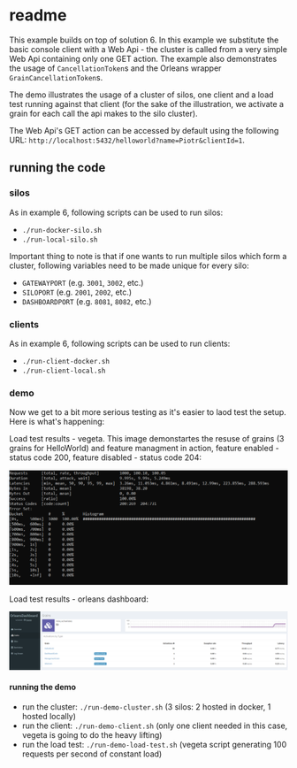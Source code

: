 # readme

This example builds on top of solution 6.
In this example we substitute the basic console client with a Web Api - the cluster is called from a very simple Web Api containing only one GET action. The example also demonstrates the usage of `CancellationToken`s and the Orleans wrapper `GrainCancellationToken`s.

The demo illustrates the usage of a cluster of silos, one client and a load test running against that client (for the sake of the illustration, we activate a grain for each call the api makes to the silo cluster).

The Web Api's GET action can be accessed by default using the following URL: `http://localhost:5432/helloworld?name=Piotr&clientId=1`.

## running the code

### silos

As in example 6, following scripts can be used to run silos:

* `./run-docker-silo.sh`
* `./run-local-silo.sh`

Important thing to note is that if one wants to run multiple silos which form a cluster, following variables need to be made unique for every silo:

* `GATEWAYPORT` (e.g. `3001`, `3002`, etc.)
* `SILOPORT` (e.g. `2001`, `2002`, etc.)
* `DASHBOARDPORT` (e.g. `8081`, `8082`, etc.)

### clients

As in example 6, following scripts can be used to run clients:

* `./run-client-docker.sh`
* `./run-client-local.sh`

### demo

Now we get to a bit more serious testing as it's easier to laod test the setup. Here is what's happening:

Load test results - vegeta. This image demonstartes the resuse of grains (3 grains for HelloWorld)
and feature managment in action, feature enabled - status code 200, feature disabled - status code 204:

![2](./imgs/1.png)

Load test results - orleans dashboard:

![3](./imgs/2.png)

#### running the demo

* run the cluster: `./run-demo-cluster.sh` (3 silos: 2 hosted in docker, 1 hosted locally)
* run the client: `./run-demo-client.sh` (only one client needed in this case, vegeta is going to do the heavy lifting)
* run the load test: `./run-demo-load-test.sh` (vegeta script generating 100 requests per second of constant load)